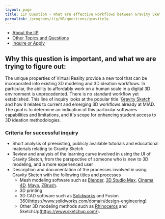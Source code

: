 ```yaml
---
layout: page
title: IIP Question - What are effective workflows between Gravity Sketch and other 3D modeling paradigms?
permalink: /programs/iip/VR/questions/gravity1q
---
```

- [About the IIP](/programs/iip/aboutiip)
- [Other Topics and Questions](/programs/iip/iiptopics)
- [Inquire or Apply](mailto:bendembroski@miad.edu)
## Why this question is important, and what we are trying to figure out:
The unique properties of Virtual Reality provide a new tool that can be incorporated into existing 3D modeling and 3D ideation workflows.  In particular, the ability to affordably work on a human scale in a digital 3D environment is unprecedented. There is no standard workflow yet established.  This line of inquiry looks at the popular title '[Gravity Sketch](https://www.gravitysketch.com/)' and how it relates to current and emerging 3D workflows already at MIAD.  The goal is to determine an indication of this particular softwares capabilities and limitations, and it's scope for enhancing student access to 3D ideation methodologies.

### Criteria for successful inquiry

- Short analysis of preexisting, publicly available tutorials and educational materials relating to Gravity Sketch
- Review and analysis of the learning curve involved in using the UI of Gravity Sketch, from the perspective of someone who is new to 3D modeling, and a more experienced user
- Description and documentation of the processes involved in using Gravity Sketch with the following titles and processes
  * Mesh modeling software such as [Blender](https://www.blender.org/), [3D Studio Max](https://www.autodesk.com/products/3ds-max/overview), [Cinema 4D](https://www.maxon.net/en/cinema-4d), [Maya](https://www.autodesk.com/products/maya/overview), [ZBrush](https://pixologic.com/).
  * 3D printing
  * 3D CAD software such as [Solidworks](https://www.solidworks.com/domain/design-engineering) and Fusion 360(https://www.solidworks.com/domain/design-engineering)
  * Other 3D modeling methods such as [Rhinoceros](https://www.rhino3d.com/) and SketchUp(https://www.sketchup.com/).
